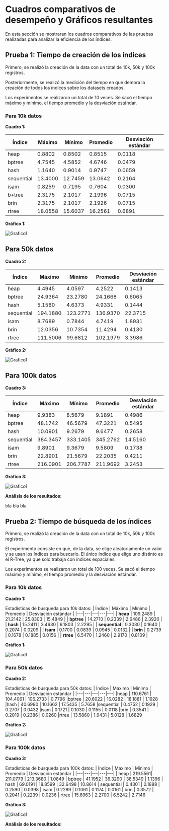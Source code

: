 # Cuadros comparativos de desempeño y Gráficos resultantes
En esta sección se mostraran los cuadros comparativos de las pruebas realizadas para analizar la eficiencia de los índices.

## Prueba 1: Tiempo de creación de los índices

Primero, se realizó la creación de la data con un total de 10k, 50k y 100k registros. 

Posteriormente, se realizó la medición del tiempo en que demora la creación de todos los índices sobre los datasets creados. 

Los experimentos se realizaron un total de 10 veces. Se sacó el tiempo máximo y mínimo, el tiempo promedio y la desviación estándar.

### Para 10k datos


**Cuadro 1:**

| Índice  | Máximo  | Mínimo  | Promedio | Desviación estándar |
|------------|---------|---------|----------|---------------------|
| heap       | 0.8802  | 0.8502  | 0.8515   | 0.0118             |
| bptree     | 4.7545  | 4.5852  | 4.6746   | 0.0479             |
| hash       | 1.1640  | 0.9014  | 0.9747   | 0.0659             |
| sequential | 13.4000 | 12.7459 | 13.0642  | 0.2164             |
| isam       | 0.8259  | 0.7195  | 0.7604   | 0.0300             |
| b+tree     | 2.3175  | 2.1017  | 2.1996   | 0.0715             |
| brin       |  2.3175 |  2.1017 |   2.1926 | 0.0715             |
| rtree      | 18.0558 | 15.6037 | 16.2561  | 0.6891             |


**Gráfico 1:**

![Grafico1](10k_creacion.png)


## Para 50k datos

**Cuadro 2:**

| Índice  | Máximo  | Mínimo  | Promedio | Desviación estándar |
|------------|---------|---------|----------|---------------------|
| heap       |  4.4945 |    4.0597 |    4.2522   |            0.1413
| bptree     | 24.9364 |  23.2780 |  24.1668    |           0.6065
| hash       |  5.1580 |   4.6373  |  4.9331   |            0.1444
| sequential | 194.1880|  123.2771 | 136.9370   |           22.3715
| isam       |  8.7689 |   0.7844  |  4.7419   |            1.8931
| brin       | 12.0356 |  10.7354  | 11.4294  |             0.4130
| rtree      | 111.5006|   99.6812 | 102.1979  |             3.3986


**Gráfico 2:**

![Grafico1](50k_creacion.png)

## Para 100k datos

**Cuadro 3:**

| Índice  | Máximo  | Mínimo  | Promedio | Desviación estándar |
|------------|---------|---------|----------|---------------------|
| heap      |    9.9383  |  8.5679  |  9.1891    |           0.4986
| bptree    |   48.1742  | 46.5679  | 47.3221     |          0.5495
| hash      |   10.0901  |  9.2679  |  9.6477    |           0.2658
| sequential | 384.3457  | 333.1405 | 345.2762    |          14.5160
| isam       |   9.8901  |  9.3679  |  9.5809      |         0.1738
| brin      |   22.8901  | 21.5679  | 22.2035     |          0.4211
| rtree   |    216.0901   | 206.7787 | 211.9692    |           3.2453

**Gráfico 3:**

![Grafico1](100k_creacion.png)

**Análisis de los resultados:**

bla bla bla

## Prueba 2: Tiempo de búsqueda de los índices

Primero, se realizó la creación de la data con un total de 10k, 50k y 100k registros. 

El experimento consiste en que, de la data, se elige aleatoriamente un valor y se usan los índices para buscarlo. El único índice que elige uno distinto es el R-Tree, ya que solo trabaja con índices espaciales.

Los experimentos se realizaron un total de 100 veces. Se sacó el tiempo máximo y mínimo, el tiempo promedio y la desviación estándar.


### Para 10k datos

**Cuadro 1:**

Estadísticas de búsqueda para 10k datos:
| Índice | Máximo | Mínimo | Promedio | Desviación estándar |
|---|---|---|---|---|
| **heap** | 109.2489 | 21.2142 | 25.8303 | 15.4849 |
| **bptree** | 14.2710 | 0.2339 | 2.6486 | 2.3920 |
| **hash** | 15.2411 | 3.4630 | 6.1803 | 2.2295 |
| **sequential** | 0.3030 | 0.1640 | 0.2074 | 0.0209 |
| **isam** | 0.1700 | 0.0839 | 0.0945 | 0.0132 |
| **brin** | 0.2739 | 0.1678 | 0.1885 | 0.0156 |
| **rtree** | 6.5470 | 1.2460 | 2.9170 | 0.8109 |

**Gráfico 1:**

![Grafico1](10k_search.png)


### Para 50k datos

**Cuadro 2:**

Estadísticas de búsqueda para 50k datos:
| Índice | Máximo | Mínimo | Promedio | Desviación estándar |
|---|---|---|---|---|
|heap     |   110.6761 | 104.4061 | 106.2733    |           0.7796
|bptree    |   20.6022 |  16.0282 |  18.1881    |           1.1928
|hash     |    40.6990 |  10.1662  | 17.5435     |          5.7658
|sequential |   0.4752 |   0.1929  |  0.2707      |         0.0432
|isam    |      0.1721  |  0.1030  |  0.1155      |         0.0118
|brin    |      0.3541  |  0.2019  |  0.2386      |         0.0260
|rtree   |     13.5860  |  1.9431  |  5.0128       |        1.6829

**Gráfico 2:**

![Grafico1](50k_search.png)

### Para 100k datos

**Cuadro 3:**

Estadísticas de búsqueda para 100k datos:
| Índice | Máximo | Mínimo | Promedio | Desviación estándar |
|---|---|---|---|---|
| heap   |      219.5561|   211.0779 |  213.3680     |           1.0849
| bptree  |     41.1952 |  36.3290  |  38.5349      |         1.1396
| hash    |      69.0191 |   18.8599   | 32.6498     |          10.8614
| sequential |    0.4301  |   0.1888  |   0.2590     |           0.0398
| isam    |       0.2289  |   0.1061   |  0.1174      |          0.0161
| brin    |       0.3572  |   0.2041   |  0.2239      |          0.0236
| rtree   |      15.6963  |   2.2700   |  6.5242       |         2.7146


**Gráfico 3:**

![Grafico1](100k_search.png)


**Análisis de los resultados:**
